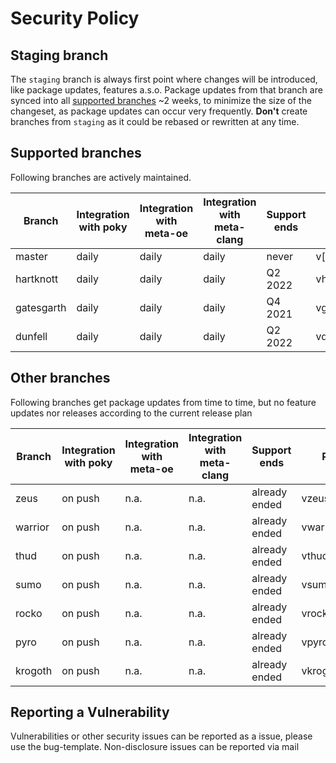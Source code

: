 # Security Policy

## Staging branch

The `staging` branch is always first point where changes will be introduced, like package updates, features a.s.o.
Package updates from that branch are synced into all [supported branches](#supported-branches) ~2 weeks, to minimize the
size of the changeset, as package updates can occur very frequently.
**Don't** create branches from `staging` as it could be rebased or rewritten at any time.

## Supported branches

Following branches are actively maintained.

| Branch     | Integration with poky | Integration with meta-oe | Integration with meta-clang | Support ends | Release tag           |
| ---------- | --------------------- | ------------------------ | --------------------------- | ------------ | --------------------- |
| master     | daily                 | daily                    | daily                       | never        | v[VERSION]            |
| hartknott  | daily                 | daily                    | daily                       | Q2 2022      | vhartknott_[VERSION]  |
| gatesgarth | daily                 | daily                    | daily                       | Q4 2021      | vgatesgarth_[VERSION] |
| dunfell    | daily                 | daily                    | daily                       | Q2 2022      | vdunfell_[VERSION]    |

## Other branches

Following branches get package updates from time to time, but no feature updates nor releases according to the current release plan

| Branch  | Integration with poky | Integration with meta-oe | Integration with meta-clang | Support ends  | Release tag        |
| ------- | --------------------- | ------------------------ | --------------------------- | ------------- | ------------------ |
| zeus    | on push               | n.a.                     | n.a.                        | already ended | vzeus_[VERSION]    |
| warrior | on push               | n.a.                     | n.a.                        | already ended | vwarrior_[VERSION] |
| thud    | on push               | n.a.                     | n.a.                        | already ended | vthud_[VERSION]    |
| sumo    | on push               | n.a.                     | n.a.                        | already ended | vsumo_[VERSION]    |
| rocko   | on push               | n.a.                     | n.a.                        | already ended | vrocko_[VERSION]   |
| pyro    | on push               | n.a.                     | n.a.                        | already ended | vpyro_[VERSION]    |
| krogoth | on push               | n.a.                     | n.a.                        | already ended | vkrogoth_[VERSION] |

## Reporting a Vulnerability

Vulnerabilities or other security issues can be reported as a issue, please use the bug-template.
Non-disclosure issues can be reported via mail
